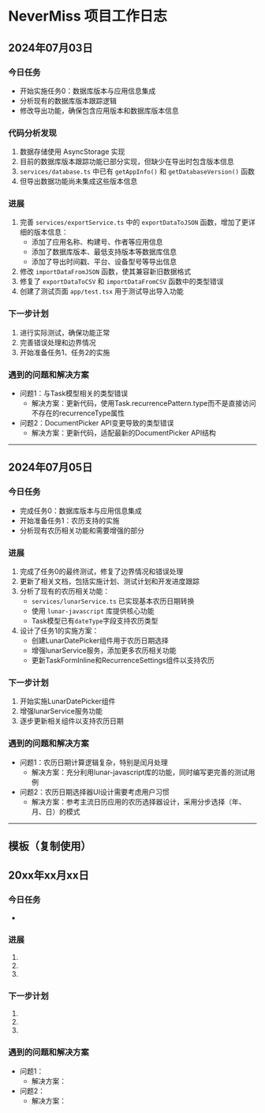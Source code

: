 # NeverMiss 项目工作日志

## 2024年07月03日

### 今日任务
- 开始实施任务0：数据库版本与应用信息集成
- 分析现有的数据库版本跟踪逻辑
- 修改导出功能，确保包含应用版本和数据库版本信息

### 代码分析发现
1. 数据存储使用 AsyncStorage 实现
2. 目前的数据库版本跟踪功能已部分实现，但缺少在导出时包含版本信息
3. `services/database.ts` 中已有 `getAppInfo()` 和 `getDatabaseVersion()` 函数
4. 但导出数据功能尚未集成这些版本信息

### 进展
1. 完善 `services/exportService.ts` 中的 `exportDataToJSON` 函数，增加了更详细的版本信息：
   - 添加了应用名称、构建号、作者等应用信息
   - 添加了数据库版本、最低支持版本等数据库信息
   - 添加了导出时间戳、平台、设备型号等导出信息
2. 修改 `importDataFromJSON` 函数，使其兼容新旧数据格式
3. 修复了 `exportDataToCSV` 和 `importDataFromCSV` 函数中的类型错误
4. 创建了测试页面 `app/test.tsx` 用于测试导出导入功能

### 下一步计划
1. 进行实际测试，确保功能正常
2. 完善错误处理和边界情况
3. 开始准备任务1、任务2的实施

### 遇到的问题和解决方案
- 问题1：与Task模型相关的类型错误 
  - 解决方案：更新代码，使用Task.recurrencePattern.type而不是直接访问不存在的recurrenceType属性
- 问题2：DocumentPicker API变更导致的类型错误
  - 解决方案：更新代码，适配最新的DocumentPicker API结构

---

## 2024年07月05日

### 今日任务
- 完成任务0：数据库版本与应用信息集成
- 开始准备任务1：农历支持的实施
- 分析现有农历相关功能和需要增强的部分

### 进展
1. 完成了任务0的最终测试，修复了边界情况和错误处理
2. 更新了相关文档，包括实施计划、测试计划和开发进度跟踪
3. 分析了现有的农历相关功能：
   - `services/lunarService.ts` 已实现基本农历日期转换
   - 使用 `lunar-javascript` 库提供核心功能
   - Task模型已有`dateType`字段支持农历类型
4. 设计了任务1的实施方案：
   - 创建LunarDatePicker组件用于农历日期选择
   - 增强lunarService服务，添加更多农历相关功能
   - 更新TaskFormInline和RecurrenceSettings组件以支持农历

### 下一步计划
1. 开始实施LunarDatePicker组件
2. 增强lunarService服务功能
3. 逐步更新相关组件以支持农历日期

### 遇到的问题和解决方案
- 问题1：农历日期计算逻辑复杂，特别是闰月处理
  - 解决方案：充分利用lunar-javascript库的功能，同时编写更完善的测试用例
- 问题2：农历日期选择器UI设计需要考虑用户习惯
  - 解决方案：参考主流日历应用的农历选择器设计，采用分步选择（年、月、日）的模式

---

## 模板（复制使用）

## 20xx年xx月xx日

### 今日任务
- 

### 进展
1. 
2. 
3. 

### 下一步计划
1. 
2. 
3. 

### 遇到的问题和解决方案
- 问题1：
  - 解决方案：
- 问题2：
  - 解决方案： 